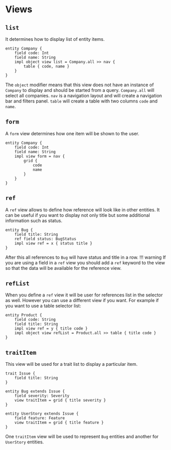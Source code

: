 # Views

## `list`

It determines how to display list of entity items.

```dsl
entity Company {
    field code: Int
    field name: String
    impl object view list = Company.all >> nav {
        table { code, name }
    }
}
```

The `object` modifier means that this view does not have an instance of `Company` to display and should be started from a query. `Company.all` will select all companies. `nav` is a navigation layout and will create a navigation bar and filters panel. `table` will create a table with two columns `code` and `name`.


## `form`

A `form` view determines how one item will be shown to the user.

```dsl
entity Company {
    field code: Int
    field name: String
    impl view form = nav {
        grid {
            code
            name
        }
    }
}
```


## `ref`

A `ref` view allows to define how reference will look like in other entities. It can be useful if you want to display not only title but some additional information such as status.

```dsl
entity Bug {
    field title: String
    ref field status: BugStatus
    impl view ref = x { status title }
}
```

After this all references to `Bug` will have status and title in a row.
!!! warning 
    If you are using a field in a `ref` view you should add a `ref` keyword to the view so that the data will be available for the reference view.


## `refList`

When you define a `ref` view it will be user for references list in the selector as well. However you can use a different view if you want. For example if you want to use a table selector list:

```dsl
entity Product {
    field code: String
    field title: String
    impl view ref = y { title code }
    impl object view refList = Product.all >> table { title code }
}
```


## `traitItem`

This view will be used for a trait list to display a particular item.

```dsl
trait Issue {
    field title: String
}

entity Bug extends Issue {
    field severity: Severity
    view traitItem = grid { title severity }
}

entity UserStory extends Issue {
    field feature: Feature
    view traitItem = grid { title feature }
}
```
One `traitItem` view will be used to represent `Bug` entities and another for `UserStory` entities.
